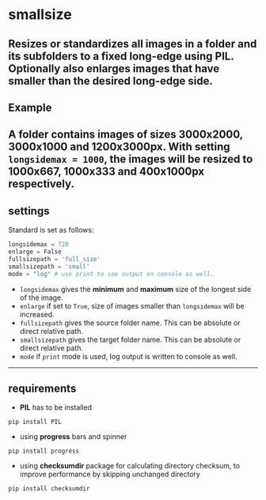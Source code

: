 # smallsize
Resizes or standardizes all images in a folder and its subfolders to a fixed long-edge using PIL. Optionally also enlarges images that have smaller than the desired long-edge side.
---
## Example
A folder contains images of sizes 3000x2000, 3000x1000 and 1200x3000px. With setting `longsidemax = 1000`, the images will be resized to 1000x667, 1000x333 and 400x1000px respectively.
---
## settings
Standard is set as follows:
```python
longsidemax = 720
enlarge = False
fullsizepath = 'full_size'
smallsizepath = 'small'
mode = "log" # use print to see output on console as well.
```
* `longsidemax` gives the __minimum__ and __maximum__ size of the longest side of the image.
* `enlarge` if set to `True`, size of images smaller than `longsidemax` will be increased.
* `fullsizepath` gives the source folder name. This can be absolute or direct relative path.
* `smallsizepath` gives the target folder name. This can be absolute or direct relative path.
* `mode` if `print` mode is used, log output is written to console as well.
---

## requirements
* __PIL__ has to be installed
```
pip install PIL
```
* using __progress__ bars and spinner
``` 
pip install progress
```
* using __checksumdir__ package for calculating directory checksum, to improve performance by skipping unchanged directory
``` 
pip install checksumdir
```


